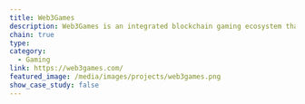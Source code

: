 ```yaml
---
title: Web3Games
description: Web3Games is an integrated blockchain gaming ecosystem that aim to help traditional game developers integrate their gaming products with blockchain
chain: true
type:
category:
  - Gaming
link: https://web3games.com/
featured_image: /media/images/projects/web3games.png
show_case_study: false
---
```

